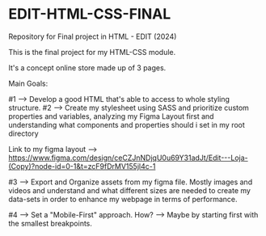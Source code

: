 # EDIT-HTML-CSS-FINAL
Repository for Final project in HTML - EDIT (2024)


This is the final project for my HTML-CSS module.

It's a concept online store made up of 3 pages.

Main Goals:


#1 --> Develop a good HTML that's able to access to whole styling structure.
#2 --> Create my stylesheet using SASS and prioritize custom properties and variables, analyzing my Figma Layout first and understanding what components and properties should i set in my root directory

Link to my figma layout --> https://www.figma.com/design/ceCZJnNDjqU0u69Y31adJt/Edit---Loja-(Copy)?node-id=0-1&t=zcF9fDrMV155jl4c-1

#3 --> Export and Organize assets from my figma file.
Mostly images and videos and understand and what different sizes are needed to create my data-sets in order to enhance my webpage in terms of performance.

#4 --> Set a "Mobile-First" approach. How? --> Maybe by starting first with the smallest breakpoints. 








